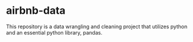 # airbnb-data
This repository is a data wrangling and cleaning project that utilizes python and an essential python library, pandas.
